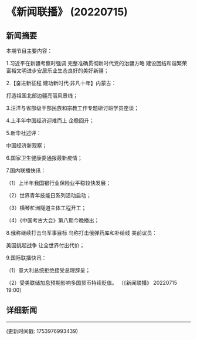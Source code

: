 # 《新闻联播》 (20220715)

## 新闻摘要

本期节目主要内容：


1.习近平在新疆考察时强调 完整准确贯彻新时代党的治疆方略 建设团结和谐繁荣富裕文明进步安居乐业生态良好的美好新疆；


2.【奋进新征程 建功新时代·非凡十年】内蒙古：

打造祖国北部边疆亮丽风景线；


3.汪洋与省部级干部民族和宗教工作专题研讨班学员座谈；


4.上半年中国经济迎难而上 企稳回升；


5.新华社述评：

中国经济新观察；


6.国家卫生健康委通报最新疫情；


7.国内联播快讯：


（1）上半年我国银行业保险业平稳较快发展；


（2）世界青年技能日系列活动启动；


（3）横琴杧洲隧道主体工程开工；


（4）《中国考古大会》第八期今晚播出；


8.俄称继续打击乌军事目标 乌称打击俄弹药库和补给线 美前议员：

美国挑起战争 让全世界付出代价；


9.国际联播快讯：


（1）意大利总统拒绝接受总理辞呈；


（2）受美联储加息预期影响多国货币持续贬值。
（《新闻联播》 20220715 19:00）

## 详细新闻

---

(更新时间戳: 1753976993439)

